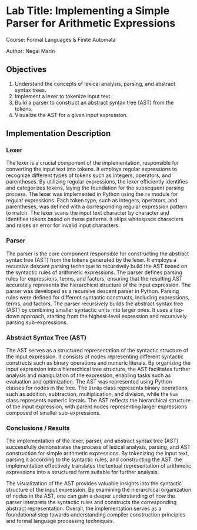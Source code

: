 # Lab Title: Implementing a Simple Parser for Arithmetic Expressions

Course: Formal Languages & Finite Automata

Author: Negai Marin

## Objectives

1. Understand the concepts of lexical analysis, parsing, and abstract syntax trees.
2. Implement a lexer to tokenize input text.
3. Build a parser to construct an abstract syntax tree (AST) from the tokens.
4. Visualize the AST for a given input expression.

## Implementation Description
### Lexer
The lexer is a crucial component of the implementation, responsible for converting the input text into tokens. It employs regular expressions to recognize different types of tokens such as integers, operators, and parentheses. By utilizing regular expressions, the lexer efficiently identifies and categorizes tokens, laying the foundation for the subsequent parsing process.
The lexer was implemented in Python using the `re` module for regular expressions. Each token type, such as integers, operators, and parentheses, was defined with a corresponding regular expression pattern to match. The lexer scans the input text character by character and identifies tokens based on these patterns. It skips whitespace characters and raises an error for invalid input characters.

### Parser
The parser is the core component responsible for constructing the abstract syntax tree (AST) from the tokens generated by the lexer. It employs a recursive descent parsing technique to recursively build the AST based on the syntactic rules of arithmetic expressions. The parser defines parsing rules for expressions, terms, and factors, ensuring that the resulting AST accurately represents the hierarchical structure of the input expression.
The parser was developed as a recursive descent parser in Python. Parsing rules were defined for different syntactic constructs, including expressions, terms, and factors. The parser recursively builds the abstract syntax tree (AST) by combining smaller syntactic units into larger ones. It uses a top-down approach, starting from the highest-level expression and recursively parsing sub-expressions.

### Abstract Syntax Tree (AST)
The AST serves as a structured representation of the syntactic structure of the input expression. It consists of nodes representing different syntactic constructs such as binary operations and numeric literals. By organizing the input expression into a hierarchical tree structure, the AST facilitates further analysis and manipulation of the expression, enabling tasks such as evaluation and optimization.
The AST was represented using Python classes for nodes in the tree. The `BinOp` class represents binary operations, such as addition, subtraction, multiplication, and division, while the `Num` class represents numeric literals. The AST reflects the hierarchical structure of the input expression, with parent nodes representing larger expressions composed of smaller sub-expressions.

### Conclusions / Results
The implementation of the lexer, parser, and abstract syntax tree (AST) successfully demonstrates the process of lexical analysis, parsing, and AST construction for simple arithmetic expressions. By tokenizing the input text, parsing it according to the syntactic rules, and constructing the AST, the implementation effectively translates the textual representation of arithmetic expressions into a structured form suitable for further analysis.

The visualization of the AST provides valuable insights into the syntactic structure of the input expression. By examining the hierarchical organization of nodes in the AST, one can gain a deeper understanding of how the parser interprets the syntactic rules and constructs the corresponding abstract representation. Overall, the implementation serves as a foundational step towards understanding compiler construction principles and formal language processing techniques.

